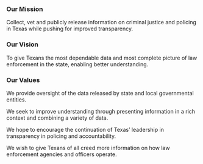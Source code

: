 ### Our Mission
Collect, vet and publicly release information on criminal justice and policing in Texas while pushing for improved transparency.

### Our Vision
To give Texans the most dependable data and most complete picture of law enforcement in the state, enabling better understanding.

### Our Values
We provide oversight of the data released by state and local governmental entities.

We seek to improve understanding through presenting information in a rich context and combining a variety of data.

We hope to encourage the continuation of Texas’ leadership in transparency in policing and accountability.

We wish to give Texans of all creed more information on how law enforcement agencies and officers operate.

